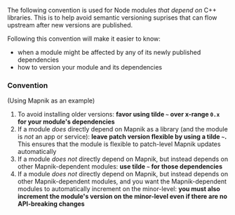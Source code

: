 The following convention is used for Node modules *that depend on* C++ libraries. This is to help avoid semantic versioning suprises that can flow upstream after new versions are published. 

Following this convention will make it easier to know:
- when a module might be affected by any of its newly published dependencies
- how to version your module and its dependencies

### Convention

(Using Mapnik as an example)

1. To avoid installing older versions: **favor using tilde `~` over x-range `0.x` for your module's dependencies**
2. If a module *does* directly depend on Mapnik as a library (and the module is *not* an app or service): **leave patch version flexible by using a tilde `~`.** This ensures that the module is flexible to patch-level Mapnik updates automatically
3. If a module *does not* directly depend on Mapnik, but instead depends on other Mapnik-dependent modules: **use tilde `~` for those dependencies**
4. If a module *does not* directly depend on Mapnik, but instead depends on other Mapnik-dependent modules, and you want the Mapnik-dependent modules to automatically increment on the minor-level: **you must also increment the module's version on the minor-level even if there are no API-breaking changes**

